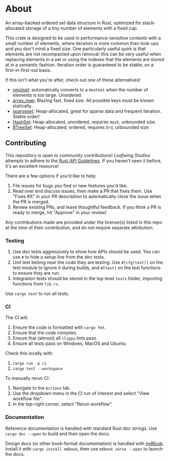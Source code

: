 # About

An array-backed ordered set data structure in Rust, optimized for stack-allocated storage of a tiny number of elements with a fixed cap.

This crate is designed to be used in performance-sensitive contexts with a small number of elements, where iteration is more common than look-ups and you don't mind a fixed size.
One particularly useful quirk is that elements are not recompacted upon removal: this can be very useful when replacing elements in a set or using the indexes that the elements are stored at in a semantic fashion.
Iteration order is guaranteed to be stable, on a first-in-first-out basis.

If this isn't what you're after, check out one of these alternatives!

- [smolset](https://crates.io/crates/smolset): automatically converts to a `HashSet` when the number of elements is too large. Unordered.
- [array_map](https://docs.rs/array_map/latest/array_map/index.html): Blazing fast, fixed size. All possible keys must be known statically.
- [sparseset](https://github.com/bombela/sparseset): Heap-allocated, great for sparse data and frequent iteration. Stable order!
- [HashSet](https://doc.rust-lang.org/std/collections/struct.HashSet.html): Heap-allocated, unordered, requires `Hash`, unbounded size.
- [BTreeSet](https://doc.rust-lang.org/stable/std/collections/struct.BTreeSet.html): Heap-allocated, ordered, requires `Ord`, unbounded size.

## Contributing

This repository is open to community contributions!
*Leafwing Studios* attempts to adhere to the [Rust API Guidelines](https://rust-lang.github.io/api-guidelines/about.html).
If you haven't seen it before, it's an excellent resource!

There are a few options if you'd like to help:

1. File issues for bugs you find or new features you'd like.
2. Read over and discuss issues, then make a PR that fixes them. Use "Fixes #X" in your PR description to automatically close the issue when the PR is merged.
3. Review existing PRs, and leave thoughtful feedback. If you think a PR is ready to merge, hit "Approve" in your review!

Any contributions made are provided under the license(s) listed in this repo at the time of their contribution, and do not require separate attribution.

### Testing

1. Use doc tests aggressively to show how APIs should be used.
You can use `#` to hide a setup line from the doc tests.
2. Unit test belong near the code they are testing. Use `#[cfg(test)]` on the test module to ignore it during builds, and `#[test]` on the test functions to ensure they are run.
3. Integration tests should be stored in the top level `tests` folder, importing functions from `lib.rs`.

Use `cargo test` to run all tests.

### CI

The CI will:

1. Ensure the code is formatted with `cargo fmt`.
2. Ensure that the code compiles.
3. Ensure that (almost) all `clippy` lints pass.
4. Ensure all tests pass on Windows, MacOS and Ubuntu.

Check this locally with:

1. `cargo run -p ci`
2. `cargo test --workspace`

To manually rerun CI:

1. Navigate to the `Actions` tab.
2. Use the dropdown menu in the CI run of interest and select "View workflow file".
3. In the top-right corner, select "Rerun workflow".

### Documentation

Reference documentation is handled with standard Rust doc strings.
Use `cargo doc --open` to build and then open the docs.

Design docs (or other book-format documentation) is handled with [mdBook](https://rust-lang.github.io/mdBook/index.html).
Install it with `cargo install mdbook`, then use `mdbook serve --open` to launch the docs.
